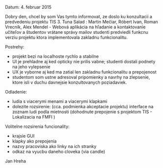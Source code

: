Datum: 4. februar 2015

Dobry den,
chcel by som Vas tymto informovat, ze doslo ku konzultacii a predvedeniu projektu TIS
3. Tuna Salad : Martin Mečiar, Róbert Ivan, Roman Vrecník, Alex Mendel - 
Webová aplikácia na hľadanie a kontaktovanie učiteľov a študentov vrátane správy mailov
studenti predviedli funkcnu verziu projektu ktora implementovala zakladnu funkcionalitu.

Postrehy:
* projekt bezi na localhoste rychlo a stabilne
* UI je prehladne aj ked opticky nie prilis vabne; studenti dostali podnety na jeho vylepsenie
* UX je vyborne aj ked ma zatial len zakladnu funkcionalitu a prepojenost
* studentom som ustne adresoval pripomienky a navrhy na zlepsenie, ktore isli v duchu davnejsie konzultovanych poziadaviek.

Odladenie:
* ludia s viacerymi menami a viacerymi klapkami
* dolezite rozsirenie: (cca. podmienka akceptacie projektu) interface na zoznam ludi podla mietnosti (dohodnute prepojenie s projektom TIS - Lokalizacia na FMFI )

Volitelne rozsirenia funcionality:
* krajsie GUI
* klapky ako prepojenia
* nazvy pracoviska ako linky na ich stranky
* odkaz na vyucbu daneho cloveka (via candle)

Jan Hreha 
